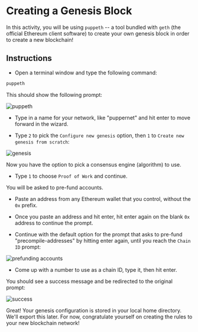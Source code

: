 # Creating a Genesis Block

In this activity, you will be using `puppeth` -- a tool bundled with `geth` (the official Ethereum client software)
to create your own genesis block in order to create a new blockchain!

## Instructions

* Open a terminal window and type the following command:

```bash
puppeth
```

This should show the following prompt:

![puppeth](Images/puppeth.png)

* Type in a name for your network, like "puppernet" and hit enter to move forward in the wizard.

* Type `2` to pick the `Configure new genesis` option, then `1` to `Create new genesis from scratch`:

![genesis](Images/puppeth-genesis.png)

Now you have the option to pick a consensus engine (algorithm) to use.

* Type `1` to choose `Proof of Work` and continue.

You will be asked to pre-fund accounts.

* Paste an address from any Ethereum wallet that you control, without the `0x` prefix.

* Once you paste an address and hit enter, hit enter again on the blank `0x` address to continue the prompt.

* Continue with the default option for the prompt that asks to pre-fund "precompile-addresses" by hitting enter again,
  until you reach the `Chain ID` prompt:

![prefunding accounts](Images/puppeth-prefund.png)

* Come up with a number to use as a chain ID, type it, then hit enter.

You should see a success message and be redirected to the
original prompt:

![success](Images/puppeth-success.png)

Great! Your genesis configuration is stored in your local home directory.
We'll export this later. For now, congratulate yourself on creating the rules to your new blockchain network!
